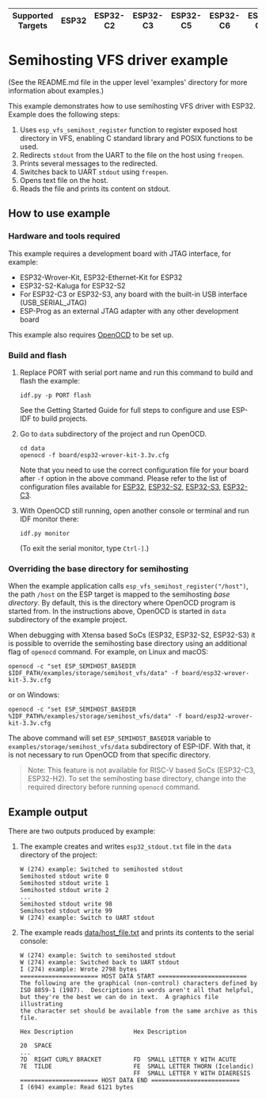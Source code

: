 | Supported Targets | ESP32 | ESP32-C2 | ESP32-C3 | ESP32-C5 | ESP32-C6 | ESP32-C61 | ESP32-H2 | ESP32-P4 | ESP32-S2 | ESP32-S3 |
| ----------------- | ----- | -------- | -------- | -------- | -------- | --------- | -------- | -------- | -------- | -------- |

# Semihosting VFS driver example

(See the README.md file in the upper level 'examples' directory for more information about examples.)

This example demonstrates how to use semihosting VFS driver with ESP32. Example does the following steps:

1. Uses `esp_vfs_semihost_register` function to register exposed host directory in VFS, enabling C standard library and POSIX functions to be used.
2. Redirects `stdout` from the UART to the file on the host using `freopen`.
3. Prints several messages to the redirected.
4. Switches back to UART `stdout` using `freopen`.
5. Opens text file on the host.
6. Reads the file and prints its content on stdout.

## How to use example

### Hardware and tools required

This example requires a development board with JTAG interface, for example:

- ESP32-Wrover-Kit, ESP32-Ethernet-Kit for ESP32
- ESP32-S2-Kaluga for ESP32-S2
- For ESP32-C3 or ESP32-S3, any board with the built-in USB interface (USB_SERIAL_JTAG)
- ESP-Prog as an external JTAG adapter with any other development board

This example also requires [OpenOCD](https://docs.espressif.com/projects/esp-idf/en/latest/api-guides/jtag-debugging/index.html#run-openocd) to be set up.

### Build and flash

1. Replace PORT with serial port name and run this command to build and flash the example:

   ```
   idf.py -p PORT flash
   ```

   See the Getting Started Guide for full steps to configure and use ESP-IDF to build projects.


2. Go to `data` subdirectory of the project and run OpenOCD.

   ```
   cd data
   openocd -f board/esp32-wrover-kit-3.3v.cfg
   ```

   Note that you need to use the correct configuration file for your board after `-f` option in the above command. Please refer to the list of configuration files available for [ESP32](https://docs.espressif.com/projects/esp-idf/en/latest/esp32/api-guides/jtag-debugging/tips-and-quirks.html#jtag-debugging-tip-openocd-configure-target), [ESP32-S2](https://docs.espressif.com/projects/esp-idf/en/latest/esp32s2/api-guides/jtag-debugging/tips-and-quirks.html#jtag-debugging-tip-openocd-configure-target), [ESP32-S3](https://docs.espressif.com/projects/esp-idf/en/latest/esp32s3/api-guides/jtag-debugging/tips-and-quirks.html#jtag-debugging-tip-openocd-configure-target), [ESP32-C3](https://docs.espressif.com/projects/esp-idf/en/latest/esp32c3/api-guides/jtag-debugging/tips-and-quirks.html#jtag-debugging-tip-openocd-configure-target).

3. With OpenOCD still running, open another console or terminal and run IDF monitor there:

   ```
   idf.py monitor
   ```

   (To exit the serial monitor, type ``Ctrl-]``.)

### Overriding the base directory for semihosting

When the example application calls `esp_vfs_semihost_register("/host")`, the path `/host` on the ESP target is mapped to the semihosting _base directory_. By default, this is the directory where OpenOCD program is started from. In the instructions above, OpenOCD is started in `data` subdirectory of the example project.

When debugging with Xtensa based SoCs (ESP32, ESP32-S2, ESP32-S3) it is possible to override the semihosting base directory using an additional flag of `openocd` command. For example, on Linux and macOS:

```
openocd -c "set ESP_SEMIHOST_BASEDIR $IDF_PATH/examples/storage/semihost_vfs/data" -f board/esp32-wrover-kit-3.3v.cfg
```

or on Windows:

```
openocd -c "set ESP_SEMIHOST_BASEDIR %IDF_PATH%/examples/storage/semihost_vfs/data" -f board/esp32-wrover-kit-3.3v.cfg
```

The above command will set `ESP_SEMIHOST_BASEDIR` variable to `examples/storage/semihost_vfs/data` subdirectory of ESP-IDF. With that, it is not necessary to run OpenOCD from that specific directory.

> Note: This feature is not available for RISC-V based SoCs (ESP32-C3, ESP32-H2). To set the semihosting base directory, change into the required directory before running `openocd` command.

## Example output

There are two outputs produced by example:

1. The example creates and writes `esp32_stdout.txt` file in the `data` directory of the project:

   ```
   W (274) example: Switched to semihosted stdout
   Semihosted stdout write 0
   Semihosted stdout write 1
   Semihosted stdout write 2
   ...
   Semihosted stdout write 98
   Semihosted stdout write 99
   W (274) example: Switch to UART stdout
   ```

2. The example reads [data/host_file.txt](data/host_file.txt) and prints its contents to the serial console:

   ```
   W (274) example: Switch to semihosted stdout
   W (274) example: Switched back to UART stdout
   I (274) example: Wrote 2798 bytes
   ====================== HOST DATA START =========================
   The following are the graphical (non-control) characters defined by
   ISO 8859-1 (1987).  Descriptions in words aren't all that helpful,
   but they're the best we can do in text.  A graphics file illustrating
   the character set should be available from the same archive as this
   file.

   Hex Description                 Hex Description

   20  SPACE
   ...
   7D  RIGHT CURLY BRACKET         FD  SMALL LETTER Y WITH ACUTE
   7E  TILDE                       FE  SMALL LETTER THORN (Icelandic)
                                   FF  SMALL LETTER Y WITH DIAERESIS
   ====================== HOST DATA END =========================
   I (694) example: Read 6121 bytes
   ```

